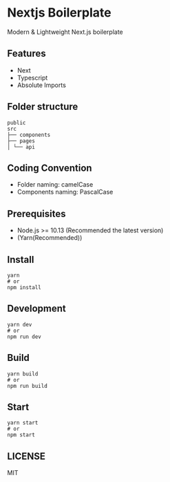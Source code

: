 # Nextjs Boilerplate

Modern & Lightweight Next.js boilerplate

## Features

- Next
- Typescript
- Absolute Imports
<!-- - Redux
- ssr
- Async thunk?
- i18n(Custom server)
- Fetcher
- Swr
- Prerender with revalidate -->

## Folder structure

```
public
src
├── components
├── pages
│ └── api
```

## Coding Convention

- Folder naming: camelCase
- Components naming: PascalCase

## Prerequisites

- Node.js >= 10.13 (Recommended the latest version)
- (Yarn(Recommended))

## Install

```
yarn
# or
npm install
```

## Development

```
yarn dev
# or
npm run dev
```

## Build

```
yarn build
# or
npm run build
```

## Start

```
yarn start
# or
npm start
```

## LICENSE

MIT
